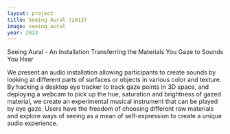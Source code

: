 ```yaml
---
layout: project
title: Seeing Aural (2013)
image: seeing_aural
year: 2013
---
```


Seeing Aural - An Installation Transferring the Materials You Gaze to Sounds You Hear

We present an audio installation allowing participants to create sounds by looking at different parts of surfaces or objects in various color and texture. By hacking a desktop eye tracker to track gaze points in 3D space, and deploying a webcam to pick up the hue, saturation and brightness of gazed material, we create an experimental musical instrument that can be played by eye gaze. Users have the freedom of choosing different raw materials and explore ways of seeing as a mean of self-expression to create a unique audio experience.

